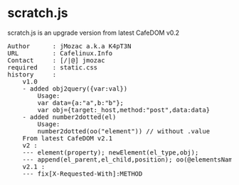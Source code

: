 # scratch.js

scratch.js is an upgrade version from latest CafeDOM v0.2
<pre>
Author 		: jMozac a.k.a K4pT3N  
URL			: Cafelinux.Info  
Contact		: [/|@] jmozac  
required 	: static.css  
history		:  
	v1.0  
	- added obj2query({var:val})  
		Usage:  
		var data={a:"a",b:"b"};  
  		var obj={target:_host,method:"post",data:data}	
  	- added number2dotted(el)
  		Usage:
  		number2dotted(oo("element")) // without .value
  	From latest CafeDOM v2.1
	v2 : 
	--- element(property); newElement(el_type,obj); 
	--- append(el_parent,el_child,position); oo(@elementsName);
	v2.1 : 
	--- fix[X-Requested-With]:METHOD
</pre>
